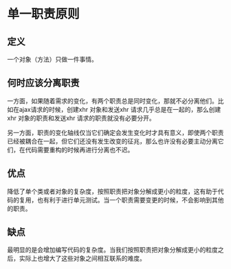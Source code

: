 # 单一职责原则

## 定义
一个对象（方法）只做一件事情。

## 何时应该分离职责
一方面，如果随着需求的变化，有两个职责总是同时变化，那就不必分离他们。比如在ajax请求的时候，创建xhr 对象和发送xhr 请求几乎总是在一起的，那么创建xhr 对象的职责和发送xhr 请求的职责就没有必要分开。

另一方面，职责的变化轴线仅当它们确定会发生变化时才具有意义，即使两个职责已经被耦合在一起，但它们还没有发生改变的征兆，那么也许没有必要主动分离它们，在代码需要重构的时候再进行分离也不迟。

## 优点
降低了单个类或者对象的复杂度，按照职责把对象分解成更小的粒度，这有助于代码的复用，也有利于进行单元测试。当一个职责需要变更的时候，不会影响到其他的职责。

## 缺点
最明显的是会增加编写代码的复杂度。当我们按照职责把对象分解成更小的粒度之后，实际上也增大了这些对象之间相互联系的难度。